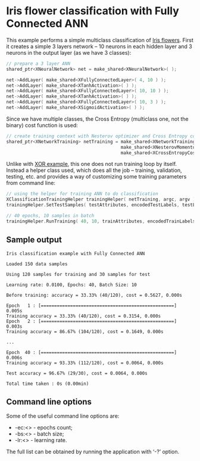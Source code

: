 # Iris flower classification with Fully Connected ANN

This example performs a simple multiclass classification of [Iris flowers](../data/iris/). First it creates a simple 3 layers network – 10 neurons in each hidden layer and 3 neurons in the output layer (as we have 3 classes):

```C++
// prepare a 3 layer ANN
shared_ptr<XNeuralNetwork> net = make_shared<XNeuralNetwork>( );

net->AddLayer( make_shared<XFullyConnectedLayer>( 4, 10 ) );
net->AddLayer( make_shared<XTanhActivation>( ) );
net->AddLayer( make_shared<XFullyConnectedLayer>( 10, 10 ) );
net->AddLayer( make_shared<XTanhActivation>( ) );
net->AddLayer( make_shared<XFullyConnectedLayer>( 10, 3 ) );
net->AddLayer( make_shared<XSigmoidActivation>( ) );
```

Since we have multiple classes, the Cross Entropy (multiclass one, not the binary) cost function is used:
```C++
// create training context with Nesterov optimizer and Cross Entropy cost function
shared_ptr<XNetworkTraining> netTraining = make_shared<XNetworkTraining>( net,
                                           make_shared<XNesterovMomentumOptimizer>( 0.01f ),
                                           make_shared<XCrossEntropyCost>( ) );
```

Unlike with [XOR example](../fc_xor), this one does not run training loop by itself. Instead a helper class used, which does all the job – training, validation, testing, etc. and provides a way of customizing some training parameters from command line:

```C++
// using the helper for training ANN to do classification
XClassificationTrainingHelper trainingHelper( netTraining, argc, argv );
trainingHelper.SetTestSamples( testAttributes, encodedTestLabels, testLabels );

// 40 epochs, 10 samples in batch
trainingHelper.RunTraining( 40, 10, trainAttributes, encodedTrainLabels, trainLabels );
```

## Sample output

```
Iris classification example with Fully Connected ANN

Loaded 150 data samples

Using 120 samples for training and 30 samples for test

Learning rate: 0.0100, Epochs: 40, Batch Size: 10

Before training: accuracy = 33.33% (40/120), cost = 0.5627, 0.000s

Epoch   1 : [==================================================] 0.005s
Training accuracy = 33.33% (40/120), cost = 0.3154, 0.000s
Epoch   2 : [==================================================] 0.003s
Training accuracy = 86.67% (104/120), cost = 0.1649, 0.000s

...

Epoch  40 : [==================================================] 0.006s
Training accuracy = 93.33% (112/120), cost = 0.0064, 0.000s

Test accuracy = 96.67% (29/30), cost = 0.0064, 0.000s

Total time taken : 0s (0.00min)
```

## Command line options
Some of the useful command line options are:
* -ec:<> - epochs count;
* -bs:<> - batch size;
* -lr:<> - learning rate.

The full list can be obtained by running the application with ‘-?’ option.
